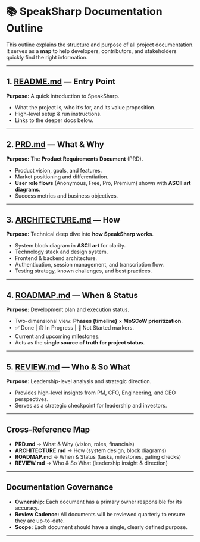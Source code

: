 # 📚 SpeakSharp Documentation Outline

This outline explains the structure and purpose of all project documentation.
It serves as a **map** to help developers, contributors, and stakeholders quickly find the right information.

---

## 1. [README.md](../README.md) — Entry Point
**Purpose:** A quick introduction to SpeakSharp.
* What the project is, who it’s for, and its value proposition.
* High-level setup & run instructions.
* Links to the deeper docs below.

---

## 2. [PRD.md](./PRD.md) — What & Why
**Purpose:** The **Product Requirements Document** (PRD).
* Product vision, goals, and features.
* Market positioning and differentiation.
* **User role flows** (Anonymous, Free, Pro, Premium) shown with **ASCII art diagrams**.
* Success metrics and business objectives.

---

## 3. [ARCHITECTURE.md](./ARCHITECTURE.md) — How
**Purpose:** Technical deep dive into **how SpeakSharp works**.
* System block diagram in **ASCII art** for clarity.
* Technology stack and design system.
* Frontend & backend architecture.
* Authentication, session management, and transcription flow.
* Testing strategy, known challenges, and best practices.

---

## 4. [ROADMAP.md](./ROADMAP.md) — When & Status
**Purpose:** Development plan and execution status.
* Two-dimensional view: **Phases (timeline)** × **MoSCoW prioritization**.
* ✅ Done | 🟡 In Progress | 🔴 Not Started markers.
* Current and upcoming milestones.
* Acts as the **single source of truth for project status**.

---

## 5. [REVIEW.md](./REVIEW.md) — Who & So What
**Purpose:** Leadership-level analysis and strategic direction.
*   Provides high-level insights from PM, CFO, Engineering, and CEO perspectives.
*   Serves as a strategic checkpoint for leadership and investors.

---
## Cross-Reference Map
* **PRD.md** → What & Why (vision, roles, financials)
* **ARCHITECTURE.md** → How (system design, block diagrams)
* **ROADMAP.md** → When & Status (tasks, milestones, gating checks)
* **REVIEW.md** → Who & So What (leadership insight & direction)

---
## Documentation Governance
* **Ownership:** Each document has a primary owner responsible for its accuracy.
* **Review Cadence:** All documents will be reviewed quarterly to ensure they are up-to-date.
* **Scope:** Each document should have a single, clearly defined purpose.
---
